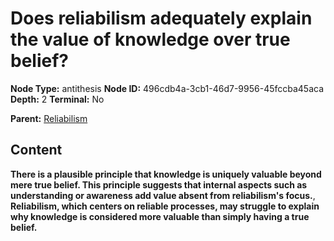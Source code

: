 # Does reliabilism adequately explain the value of knowledge over true belief?

**Node Type:** antithesis
**Node ID:** 496cdb4a-3cb1-46d7-9956-45fccba45aca
**Depth:** 2
**Terminal:** No

**Parent:** [Reliabilism](reliabilism.md)

## Content

**There is a plausible principle that knowledge is uniquely valuable beyond mere true belief. This principle suggests that internal aspects such as understanding or awareness add value absent from reliabilism's focus.**, **Reliabilism, which centers on reliable processes, may struggle to explain why knowledge is considered more valuable than simply having a true belief.**
